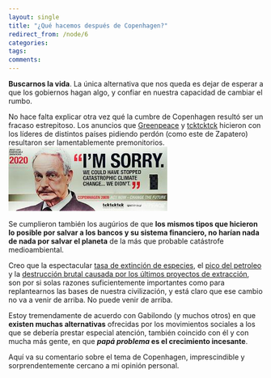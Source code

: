 ```yaml
---
layout: single
title: "¿Qué hacemos después de Copenhagen?"
redirect_from: /node/6
categories:
tags: 
comments: 
---
```

**Buscarnos la vida**. La única alternativa que nos queda es dejar de esperar a que los gobiernos hagan algo, y confiar en nuestra capacidad de cambiar el rumbo.

No hace falta explicar otra vez qué la cumbre de Copenhagen resultó ser un fracaso estrepitoso. Los anuncios que [Greenpeace](http://www.greenpeace.org/espana/) y [tcktcktck](http://tcktcktck.org/es) hicieron con los líderes de distintos países pidiendo perdón (como este de Zapatero) resultaron ser lamentablemente premonitorios.![](/images/posts/2010-01-03-que-hacemos-despues-de-copenhagen/zpgreenpeace_1-314x127.jpg)

Se cumplieron también los augúrios de que **los mismos tipos que hicieron lo posible por salvar a los bancos y su sistema financiero, no harían nada de nada por salvar el planeta** de la más que probable catástrofe medioambiental.

Creo que la espectacular [tasa de extinción de especies](http://es.wikipedia.org/wiki/Extinci%C3%B3n_masiva_del_Holoceno#Hip.C3.B3tesis_humana), el [pico del petroleo](http://www.youtube.com/watch?v=yFUHdwtpzNQ) y la [destrucción brutal causada por los últimos proyectos de extracción](http://www.flickr.com/photos/greenpeaceinternational/sets/72157622250648761/show/with/3924979185/), son por si solas razones suficientemente importantes como para replantearnos las bases de nuestra civilización, y está claro que ese cambio no va a venir de arriba. No puede venir de arriba.

Estoy tremendamente de acuerdo con Gabilondo (y muchos otros) en que **existen muchas alternativas** ofrecidas por los movimientos sociales a los que se debería prestar especial atención, también coincido con él y con mucha más gente, en que **_papá problema_ es el crecimiento incesante**.

Aquí va su comentario sobre el tema de Copenhagen, imprescindible y sorprendentemente cercano a mi opinión personal.

<object data="http://www.youtube.com/v/YyMkxiBJ2m4" type="application/x-shockwave-flash" height="350" width="425"><param name="data" value="http://www.youtube.com/v/YyMkxiBJ2m4"><param name="src" value="http://www.youtube.com/v/YyMkxiBJ2m4"></object>
